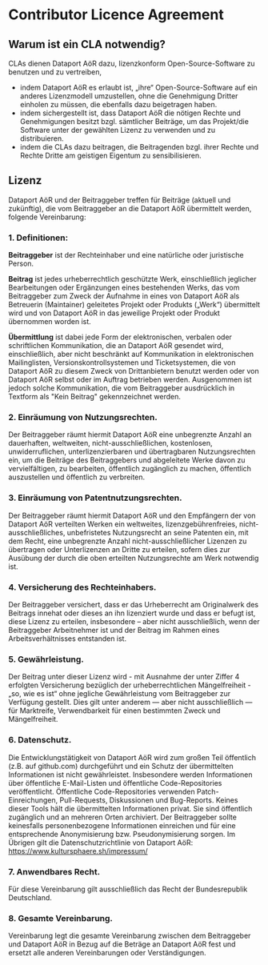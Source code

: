 # Contributor Licence Agreement

## Warum ist ein CLA notwendig?

CLAs dienen Dataport AöR dazu, lizenzkonform Open-Source-Software zu benutzen und zu vertreiben,

- indem Dataport AöR es erlaubt ist, „ihre“ Open-Source-Software auf ein anderes Lizenzmodell umzustellen, ohne
  die Genehmigung Dritter einholen zu müssen, die ebenfalls dazu beigetragen haben.
- indem sichergestellt ist, dass Dataport AöR die nötigen Rechte und Genehmigungen besitzt bzgl. sämtlicher
  Beiträge, um das Projekt/die Software unter der gewählten Lizenz zu verwenden und zu distribuieren.
- indem die CLAs dazu beitragen, die Beitragenden bzgl. ihrer Rechte und Rechte Dritte am geistigen Eigentum zu
  sensibilisieren.

## Lizenz

Dataport AöR und der Beitraggeber treffen für Beiträge (aktuell und zukünftig), die vom Beitraggeber an die
Dataport AöR übermittelt werden, folgende Vereinbarung:

### 1. Definitionen:

**Beitraggeber** ist der Rechteinhaber und eine natürliche oder juristische Person.

**Beitrag** ist jedes urheberrechtlich geschützte Werk, einschließlich jeglicher Bearbeitungen oder Ergänzungen eines
bestehenden Werks, das vom Beitraggeber zum Zweck der Aufnahme in eines von Dataport AöR als Betreuerin
(Maintainer) geleitetes Projekt oder Produkts („Werk“) übermittelt wird und von Dataport AöR in das jeweilige
Projekt oder Produkt übernommen worden ist.

**Übermittlung** ist dabei jede Form der elektronischen, verbalen oder schriftlichen Kommunikation, die an
Dataport AöR gesendet wird, einschließlich, aber nicht beschränkt auf Kommunikation in elektronischen Mailinglisten,
Versionskontrollsystemen und Ticketsystemen, die von Dataport AöR zu diesem Zweck von Drittanbietern benutzt
werden oder von Dataport AöR selbst oder im Auftrag betrieben werden. Ausgenommen ist jedoch solche
Kommunikation, die vom Beitraggeber ausdrücklich in Textform als "Kein Beitrag" gekennzeichnet werden.

### 2. Einräumung von Nutzungsrechten.

Der Beitraggeber räumt hiermit Dataport AöR eine unbegrenzte Anzahl an dauerhaften, weltweiten,
nicht-ausschließlichen, kostenlosen, unwiderruflichen, unterlizenzierbaren und übertragbaren Nutzungsrechten ein, um die
Beiträge des Beitraggebers und abgeleitete Werke davon zu vervielfältigen, zu bearbeiten, öffentlich zugänglich zu
machen, öffentlich auszustellen und öffentlich zu verbreiten.

### 3. Einräumung von Patentnutzungsrechten.

Der Beitraggeber räumt hiermit Dataport AöR und den Empfängern der von Dataport AöR verteilten Werken ein
weltweites, lizenzgebührenfreies, nicht-ausschließliches, unbefristetes Nutzungsrecht an seine Patenten ein, mit dem
Recht, eine unbegrenzte Anzahl nicht-ausschließlicher Lizenzen zu übertragen oder Unterlizenzen an Dritte zu erteilen,
sofern dies zur Ausübung der durch die oben erteilten Nutzungsrechte am Werk notwendig ist.

### 4. Versicherung des Rechteinhabers.

Der Beitraggeber versichert, dass er das Urheberrecht am Originalwerk des Beitrags innehat oder dieses an ihn lizenziert
wurde und dass er befugt ist, diese Lizenz zu erteilen, insbesondere – aber nicht ausschließlich, wenn der Beitraggeber
Arbeitnehmer ist und der Beitrag im Rahmen eines Arbeitsverhältnisses entstanden ist.

### 5. Gewährleistung.

Der Beitrag unter dieser Lizenz wird - mit Ausnahme der unter Ziffer 4 erfolgten Versicherung bezüglich der
urheberrechtlichen Mängelfreiheit - „so, wie es ist“ ohne jegliche Gewährleistung vom Beitraggeber zur Verfügung
gestellt. Dies gilt unter anderem — aber nicht ausschließlich — für Marktreife, Verwendbarkeit für einen bestimmten
Zweck und Mängelfreiheit.

### 6. Datenschutz.

Die Entwicklungstätigkeit von Dataport AöR wird zum großen Teil öffentlich (z.B. auf github.com) durchgeführt und
ein Schutz der übermittelten Informationen ist nicht gewährleistet. Insbesondere werden Informationen über öffentliche
E-Mail-Listen und öffentliche Code-Repositories veröffentlicht. Öffentliche Code-Repositories verwenden
Patch-Einreichungen, Pull-Requests, Diskussionen und Bug-Reports. Keines dieser Tools hält die übermittelten
Informationen privat. Sie sind öffentlich zugänglich und an mehreren Orten archiviert. Der Beitraggeber sollte
keinesfalls personenbezogene Informationen einreichen und für eine entsprechende Anonymisierung bzw. Pseudonymisierung
sorgen. Im Übrigen gilt die Datenschutzrichtlinie von Dataport AöR: https://www.kultursphaere.sh/impressum/

### 7. Anwendbares Recht.

Für diese Vereinbarung gilt ausschließlich das Recht der Bundesrepublik Deutschland.

### 8. Gesamte Vereinbarung.

Vereinbarung legt die gesamte Vereinbarung zwischen dem Beitraggeber und Dataport AöR in Bezug auf die Beträge an
Dataport AöR fest und ersetzt alle anderen Vereinbarungen oder Verständigungen.
